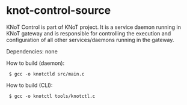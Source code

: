 # knot-control-source

KNoT Control is part of KNoT project. It is a service daemon running in KNoT gateway and is responsible for controlling the execution and configuration of all other services/daemons running in the gateway.

Dependencies: none

How to build (daemon):
```shell
 $ gcc -o knotctld src/main.c
```

How to build (CLI):
```shell
 $ gcc -o knotctl tools/knotctl.c
```
